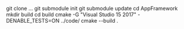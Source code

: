 
git clone ...
git submodule init
git submodule update
cd AppFramework
mkdir build
cd build
cmake -G "Visual Studio 15 2017" -DENABLE_TESTS=ON ../code/
cmake --build .
